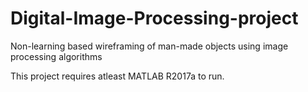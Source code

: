# Digital-Image-Processing-project
Non-learning based wireframing of man-made objects using image processing algorithms

This project requires atleast MATLAB R2017a to run.
